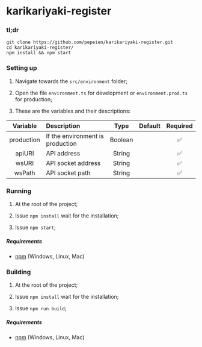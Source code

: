 # karikariyaki-register

### tl;dr

```
git clone https://github.com/pepeien/karikariyaki-register.git
cd karikariyaki-register/
npm install && npm start
```

### Setting up

1. Navigate towards the `src/environment` folder;

2. Open the file `environment.ts` for development or `environment.prod.ts` for production;

3. These are the variables and their descriptions:

|  Variable  | Description                      |  Type   | Default | Required |
| :--------: | :------------------------------- | :-----: | :-----: | :------: |
| production | If the environment is production | Boolean |         |    ✅    |
|   apiURI   | API address                      | String  |         |    ✅    |
|   wsURI    | API socket address               | String  |         |    ✅    |
|   wsPath   | API socket path                  | String  |         |    ✅    |

### Running

1. At the root of the project;

2. Issue `npm install` wait for the installation;

3. Issue `npm start`;

##### Requirements

-   [npm](https://nodejs.org/en/download/package-manager) (Windows, Linux, Mac)

### Building

1. At the root of the project;

2. Issue `npm install` wait for the installation;

3. Issue `npm run build`;

##### Requirements

-   [npm](https://nodejs.org/en/download/package-manager) (Windows, Linux, Mac)
